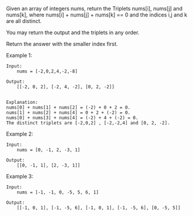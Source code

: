 Given an array of integers nums, return the Triplets nums[i], nums[j] and nums[k], where  nums[i] + nums[j] + nums[k] == 0 and the indices i,j and k are all distinct.

You may return the output and the triplets in any order.

Return the answer with the smaller index first.

Example 1:
```
Input:
    nums = [-2,0,2,4,-2,-8]

Output: 
    [[-2, 0, 2], [-2, 4, -2], [0, 2, -2]]

```

```

Explanation:
nums[0] + nums[1] + nums[2] = (-2) + 0 + 2 = 0.
nums[1] + nums[2] + nums[4] = 0 + 2 + (-2) = 0.
nums[0] + nums[3] + nums[4] = (-2) + 4 + (-2) = 0.
The distinct triplets are [-2,0,2] , [-2,-2,4] and [0, 2, -2].

```

Example 2:
```
Input: 
    nums = [0, -1, 2, -3, 1]

Output: 
    [[0, -1, 1], [2, -3, 1]]
```
Example 3:
```
Input: 
    nums = [-1, -1, 0, -5, 5, 6, 1]

Output: 
    [[-1, 0, 1], [-1, -5, 6], [-1, 0, 1], [-1, -5, 6], [0, -5, 5]]
```
